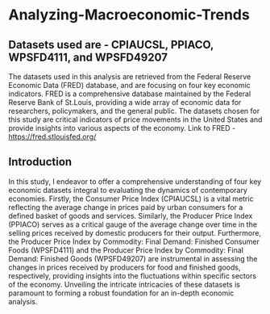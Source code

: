# Analyzing-Macroeconomic-Trends

## Datasets used are - CPIAUCSL, PPIACO, WPSFD4111, and WPSFD49207
The datasets used in this analysis are retrieved from the Federal Reserve Economic Data (FRED) database, and are focusing on four key economic indicators. FRED is a comprehensive database maintained by the Federal Reserve Bank of St.Louis, providing a wide array of economic data for researchers, policymakers, and the general public. The datasets chosen for this study are critical indicators of price movements in the United States and provide insights into various aspects of the economy. 
Link to FRED - https://fred.stlouisfed.org/

## Introduction
In this study, I endeavor to offer a comprehensive understanding of four key economic datasets integral to evaluating the dynamics of contemporary economies. Firstly, the Consumer Price Index (CPIAUCSL) is a vital metric reflecting the average change in prices paid by urban consumers for a defined basket of goods and services. Similarly, the Producer Price Index (PPIACO) serves as a critical gauge of the average change over time in the selling prices received by domestic producers for their output. Furthermore, the Producer Price Index by Commodity: Final Demand: Finished Consumer Foods (WPSFD4111) and the Producer Price Index by Commodity: Final Demand: Finished Goods (WPSFD49207) are instrumental in assessing the changes in prices received by producers for food and finished goods, respectively, providing insights into the fluctuations within specific sectors of the economy. Unveiling the intricate intricacies of these datasets is paramount to forming a robust foundation for an in-depth economic analysis.
